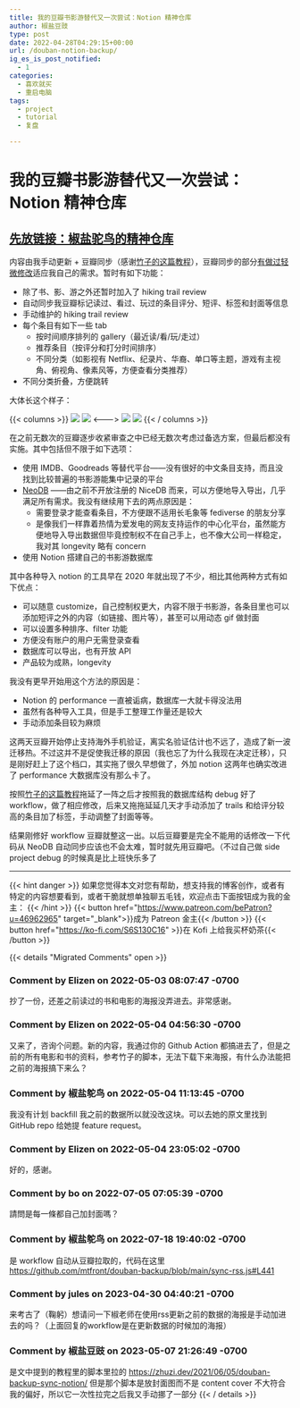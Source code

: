 ```yaml
---
title: 我的豆瓣书影游替代又一次尝试：Notion 精神仓库
author: 椒盐豆豉
type: post
date: 2022-04-28T04:29:15+00:00
url: /douban-notion-backup/
ig_es_is_post_notified:
  - 1
categories:
  - 喜欢就买
  - 重启电脑
tags:
  - project
  - tutorial
  - 复盘

---
```

# 我的豆瓣书影游替代又一次尝试：Notion 精神仓库
## [先放链接：椒盐驼鸟的精神仓库](https://www.notion.so/2485c762efe040b988531aaa3e45ad25)

内容由我手动更新 + 豆瓣同步（感谢[竹子的这篇教程](https://zhuzi.dev/2021/06/05/douban-backup-sync-notion/)），豆瓣同步的部分[有做过轻微修改](https://github.com/mtfront/douban-backup)适应我自己的需求。暂时有如下功能：

- 除了书、影、游之外还暂时加入了 hiking trail review
- 自动同步我豆瓣标记读过、看过、玩过的条目评分、短评、标签和封面等信息
- 手动维护的 hiking trail review
- 每个条目有如下一些 tab
    - 按时间顺序排列的 gallery（最近读/看/玩/走过）
    - 推荐条目（按评分和打分时间排序）
    - 不同分类（如影视有 Netflix、纪录片、华裔、单口等主题，游戏有主视角、俯视角、像素风等，方便查看分类推荐）
- 不同分类折叠，方便跳转


大体长这个样子：
<!--more-->
{{< columns >}}
![](https://s3.nl-ams.scw.cloud/mtfront-blog/2022/04/Screen-Shot-2022-04-27-at-9.12.19-PM.png)
![](https://s3.nl-ams.scw.cloud/mtfront-blog/2022/04/Screen-Shot-2022-04-27-at-9.20.38-PM.png)
<--->
![](https://s3.nl-ams.scw.cloud/mtfront-blog/2022/04/Screen-Shot-2022-04-27-at-9.20.17-PM.png)
![](https://s3.nl-ams.scw.cloud/mtfront-blog/2022/04/Screen-Shot-2022-04-27-at-9.21.12-PM.png)
{{< / columns >}}

在之前无数次的豆瓣逐步收紧审查之中已经无数次考虑过备选方案，但最后都没有实施。其中包括但不限于如下选项：

- 使用 IMDB、Goodreads 等替代平台——没有很好的中文条目支持，而且没找到比较普遍的书影游能集中记录的平台
- [NeoDB](https://about.neodb.social/doc/howto/) ——由之前不开放注册的 NiceDB 而来，可以方便地导入导出，几乎满足所有需求。我没有继续用下去的两点原因是：
    - 需要登录才能查看条目，不方便跟不适用长毛象等 fediverse 的朋友分享
    - 是像我们一样靠着热情为爱发电的网友支持运作的中心化平台，虽然能方便地导入导出数据但毕竟控制权不在自己手上，也不像大公司一样稳定，我对其 longevity 略有 concern
- 使用 Notion 搭建自己的书影游数据库

其中各种导入 notion 的工具早在 2020 年就出现了不少，相比其他两种方式有如下优点：

- 可以随意 customize，自己控制权更大，内容不限于书影游，各条目里也可以添加短评之外的内容（如链接、图片等），甚至可以用动态 gif 做封面
- 可以设置多种排序、filter 功能
- 方便没有账户的用户无需登录查看
- 数据库可以导出，也有开放 API
- 产品较为成熟，longevity

我没有更早开始用这个方法的原因是：

- Notion 的 performance 一直被诟病，数据库一大就卡得没法用
- 虽然有各种导入工具，但是手工整理工作量还是较大
- 手动添加条目较为麻烦

这两天豆瓣开始停止支持海外手机验证，离实名验证估计也不远了，造成了新一波迁移热。不过这并不是促使我迁移的原因（我也忘了为什么我现在决定迁移），只是刚好赶上了这个档口，其实拖了很久早想做了，外加 notion 这两年也确实改进了 performance 大数据库没有那么卡了。

按照[竹子的这篇教程](https://zhuzi.dev/2021/06/05/douban-backup-sync-notion/)拖延了一阵之后才按照我的数据库结构 debug 好了 workflow，做了相应修改，后来又拖拖延延几天才手动添加了 trails 和给评分较高的条目加了标签，手动调整了封面等等。

结果刚修好 workflow 豆瓣就整这一出。以后豆瓣要是完全不能用的话修改一下代码从 NeoDB 自动同步应该也不会太难，暂时就先用豆瓣吧。（不过自己做 side project debug 的时候真是比上班快乐多了

---
{{< hint danger >}}
如果您觉得本文对您有帮助，想支持我的博客创作，或者有特定的内容想要看到，或者干脆就想单独聊五毛钱，欢迎点击下面按钮成为我的金主：
{{< /hint >}}
{{< button href="https://www.patreon.com/bePatron?u=46962965" target="_blank">}}成为 Patreon 金主{{< /button >}}
{{< button href="https://ko-fi.com/S6S130C16" >}}在 Kofi 上给我买杯奶茶{{< /button >}}

{{< details "Migrated Comments" open >}}

### Comment by Elizen on 2022-05-03 08:07:47 -0700
抄了一份，还差之前读过的书和电影的海报没弄进去。非常感谢。

### Comment by Elizen on 2022-05-04 04:56:30 -0700
又来了，咨询个问题。新的内容，我通过你的 Github Action 都搞进去了，但是之前的所有电影和书的资料，参考竹子的脚本，无法下载下来海报，有什么办法能把之前的海报搞下来么？

### Comment by 椒盐鸵鸟 on 2022-05-04 11:13:45 -0700
我没有计划 backfill 我之前的数据所以就没改这块。可以去她的原文里找到 GitHub repo 给她提 feature request。

### Comment by Elizen on 2022-05-04 23:05:02 -0700
好的，感谢。

### Comment by bo on 2022-07-05 07:05:39 -0700
請問是每一條都自己加封面嗎？

### Comment by 椒盐鸵鸟 on 2022-07-18 19:40:02 -0700
是 workflow 自动从豆瓣拉取的，代码在这里 <a href="https://github.com/mtfront/douban-backup/blob/main/sync-rss.js#L441" rel="nofollow ugc">https://github.com/mtfront/douban-backup/blob/main/sync-rss.js#L441</a>

### Comment by jules on 2023-04-30 04:40:21 -0700
来考古了（鞠躬）想请问一下椒老师在使用rss更新之前的数据的海报是手动加进去的吗？（上面回复的workflow是在更新数据的时候加的海报）

### Comment by 椒盐豆豉 on 2023-05-07 21:26:49 -0700
是文中提到的教程里的脚本里拉的 <a href="https://zhuzi.dev/2021/06/05/douban-backup-sync-notion/" rel="nofollow ugc">https://zhuzi.dev/2021/06/05/douban-backup-sync-notion/</a> 但是那个脚本是放封面图而不是 content cover 不大符合我的偏好，所以它一次性拉完之后我又手动挪了一部分
{{< / details >}}